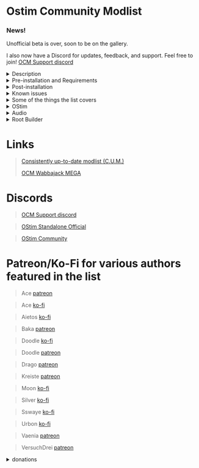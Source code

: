 # Ostim Community Modlist

### News!

Unofficial beta is over, soon to be on the gallery.

I also now have a Discord for updates, feedback, and support. Feel free to join! [OCM Support discord](https://discord.gg/MgDsHfmCEF)

<details>
 <summary>Description</summary>

 ### Description

   * What this is

It's a lore friendly and aesthetically pleasing overhaul for nearly every aspect of the game. Featuring mods like Experience, JaySerpa's Quest Expansions, At Your Own Pace, Seasons of Skyrim, and OStim, this is a list made to give you a complete roleplaying experience that still feels like Skyrim.
 
  * What this isnt

This is ***not*** pornrim with skimpy armor, public masturebation, and sexually aggressive wolves. It is not a hyperrealistic soulslike with a grueling survival mode and a map size that rivals Daggerfall. It isn't a lore breaking power fantasy where you become a god at level 15. It's also not a Phoenix Flavor based modlist (no disrespect to the authors) with the small addition of OStim.

</details>

<details>
 <summary>Pre-installation and Requirements</summary>
 
 ### Preinstallation
 
 You are required to start with a clean, unmodified, and up to date installation of Skyrim SE/AE through the Steam store. If you are unsure of how to do this, I recommend following GamerPoets guide [here](https://www.youtube.com/watch?v=zQ5uNCKOKmI)

 If you fail to start with a clean installation, the list will most likely not install. 
 
 ### Requirements
 
 The only hard requirements to run the modlist are a CPU with AVX2 support and ~300 gigs of storage available.
 
> Recommended min specs for 1080p (Default profile):
> 
> CPU: Ryzen 5 5600/intel i5 11600S
>  
> GPU: RTX 3060 8gb/RX 6600 8gb
>  
> RAM: 16gb ddr4 @2666 mhz
> 
> ~~Basically just generic gaming pc built after 2020~~

 With the above specs, you can expect an average of 50 fps for most of the overworld and 60+ for most interiors.
 
 For the optional CS - NAT and CS - RAID profiles, I'm honestly not sure what the minimum specs are. The FPS difference can be as high as 40 and as low as 0 in places that are limited by draw calls.
 
 ### Previous Versions
 
 If you were using a version prior to the OStim Standalone/Simonrim/Community Shaders update, it is recommended that you start a completely new save (yes this means no falhrim save cleaner or similar tools). If you were using one of the more recent updates, you should be fine with just the clean save procedure. 

 To perform a clean save
 
> 1. Move to a safe area (I prefer Riverwood Trader) and save your game.
>
> 3. Install the newest version of the modlist.
>
> 3. Load your save, it will complain about missing mods, this doesnt matter.
>
> 4. Leave the area you saved in and run around outside for a few minutes, switch cells a couple times, maybe even kill a thing or two
>
> 5. Save your game wherever youre standing
>
> 6. Use [FallrimTools](https://www.nexusmods.com/skyrimspecialedition/mods/5031/) to open your save
>
> 7. Follow the instrution on the FallrimTools page to clean your save
>
> 8. Play the game normally

 </details>
 
 <details>
   <summary>Post-installation</summary>
  
### Profiles

While you are free to switch profiles at any point in time, I have to recommend doing the clean save procedure if you are switching from Solas to NAT. It probably won't hurt anything, but better safe than sorry.

 * Default/ENB - Solas

The Default profile. Looks the most natural in my opinion with slightly desaturated colors and warm undertones.

 * CS - Solas

Similar in aesthetic to the ENB - Solas profile. Sacrifices quality for much better performancec, especially on weaker hardware.

 * ENB - NAT

Deep contrasted shadows and more saturated colors. Usually prefered by those who like a more artistic fantasy type of environment.

 * CS - NAT

Similar in aesthetic to the ENB - NAT profile. Again, sacrifices quality for much better performance. 

### Alternate Start
 
 I didn't go with the generic Alternate Start - Choose Your Own Perspective. Instead, Alternate Perspective with Jayserpa's voiced mod is used. Try out the "Vanilla" start option, or pick a rolelpay!
 
### Hotkeys and Game Settings
 
 * Audio
 
Since every pair of ears and set of headphones is different, audio balance does not come preconfigued. You should configure this for yourself.
 
 * Display

This does come preconfigured. I dont recommend changing it, but if you think your system can handle it, you should probably use BethINI to edit this instead of the Skyrim Launcher or in game settings.
 
 * Hotkeys and non-vanilla controls

**Home**: ReShade Menu/Open Animation Replacer GUI. Cycle through them by hitting home multiple times

**F11** dMenu.

**Z** Wheeler. This and the rest of its associated hotkeys can easily be viewed and changed in dMenu

**END**: Community Shaders window (CS profile only)

**Shift + Enter**: ENB Menu (Default profile only)

**Shift + Home**: Improved Camera

**Backspace**: Immersive equipment display

**V**: Step Dodge

**V (double tap)**: Dodge roll

**Shift + Right click**: Power attack

**Left click (hold)**: Continued normal attacks
 
 </details>
 
 
<details>
  <summary>Known issues</summary>
 
 ### Bugs and Installation Failures
 
  * **Low FPS In Whiterun:** This isn't really a bug, just a side effect of the exterior mods and the density of the grass. I did do a bit of a bandaid fix that aleviates most of the problems, but you might still have some minor frame drops.

 * **Weird Snow Shader in Winter Season:** I'm trying to find a fix for it. If you know anything about this, please DM me at any time.

Please do not hesitate to report any other bugs in the [OCM Support discord](https://discord.gg/MgDsHfmCEF)

If for any reason the Wabbajack installation fails, please DM me

On the off chance that the game doesnt automatically downgrade, you can use [the patcher](https://www.nexusmods.com/skyrimspecialedition/mods/57618)
 
 </details>
 
<details>
  <summary>Some of the things the list covers</summary>
 
 ### Simonrim

This list uses almost the full Simonrim Suite, along with a few other lightweight mods, to make the game feel just a little bit more modern. 

 * Melee

Melee combat is handled by Attack - Distar Experience, along with Blade & Blunt + Valhalla. This introduces things like stamina based combat, injuries, and timed blocking. Dodge - Motion Combat Overhaul is also included because of course it is, who do you think I am?

 * Magic

Dozens of unique new spells have been added to the game to make mage classes feel just a little bit more complete. Gameplay mods such as Sorcerer and Spellsiphon are also included to make magic feel more interactive and flexible.

 * Stealth
 
Stealth had a few changes to make the vanilla thief more interesting. Book of Shadows adds several new systems such as takedowns, smokebombs, and more. Take a Peak is also included, and allows you to simply look through keyholes, maybe you'll see something fun? :^)

 * Survival

Starfrost in conjunction with Campsight make up the bulk of the survival gameplay. When combined with Seasons of Skyrim and a few other small mods included in this list, survival feels like a natural part of the game. If you do not want to play in survival mode, simply turn it off in the gameplay settings menu. 

### UX

Basically just gave it my best attempt to add modern QOL and UI elements.

 * Camera
 
True directional movement and Smoothcam are used to make third person gameplay feel a bit more modern. I included a few smoothcam presets, but theres hundreds that you can download off of Nexus if you dont like the prepackaged ones (or you can just turn off smoothcam in the MCM). First person is handled by Improved Camera. It comes with an optional configuration for clippingless fpv OStim scenes

 * User Interface
 
The vanilla UI has been completely overhauled by several mods. While the UI does come preconfigured, you're more than welcome to modify it. The main mods you'll need to worry about are TrueHUD, MoreHUD, and A Matter of Time.

 * Photo Mode

This adds a fully functional photo mode, inspired by later Bethesda titles. Read more about it [here](https://www.nexusmods.com/skyrimspecialedition/mods/91701)

 * Wheeler and dMenu

[Wheeler](https://www.nexusmods.com/skyrimspecialedition/mods/97345) is the new wheel menu by dTry. It adds an incredibly fast and simple wheel function to the game. The hotkeys do not come preconfigured, but you can change them using [dMenu](https://www.nexusmods.com/skyrimspecialedition/mods/97221). Since these are both incredibly flexible mods, I highly recommend reading both of the mod pages to see what they can do.

### Followers

Followers are a pretty important part of this list. Generally they make the game feel more alive, some of the voiced ones even add their own small questlines and occasional OStim scenes.

 * Nether's Follower Framework

Vanilla followers are handled by Nether's Follower Framework. Please do not import custom voiced followers (unless otherwise stated) into the framework. NFF can be managed in the "follower framework" MCM.

 * Custom Followers

Custom voiced followers are made by some of the most passionate modders you'll ever meet, and are the majority of the list's new quests.

[Auri](https://www.nexusmods.com/skyrimspecialedition/mods/11278) Adorable cannibalistic wood elf girl (Is managed by NFF)

[Lucien](https://www.nexusmods.com/skyrimspecialedition/mods/20035) imperial nerd researching the dwemer

[Remiel](https://www.nexusmods.com/skyrimspecialedition/mods/51874) Breton nerd researching the dwemer

[Inigo](https://www.nexusmods.com/skyrimspecialedition/mods/1461) The smart blue cat. Likes spiders

[Kaidan](https://kaidanmod.com) Everyones favorite himbo.

[Nessa](https://www.nexusmods.com/skyrimspecialedition/mods/77337) I haven't spent a lot of time with her, recommend reading her page

[Gore](https://www.nexusmods.com/skyrimspecialedition/mods/85298?tab=description) Edgy but in a good way, he will defend you with his life

[Caesia](https://www.nexusmods.com/skyrimspecialedition/mods/13389) Haven't spent a lot of time with her either, recommend reading her page

[M'rissi](https://www.nexusmods.com/skyrimspecialedition/mods/9666) Catgirl with a lot of personality

[Taliesin](https://www.nexusmods.com/skyrimspecialedition/mods/93413) A bit fruity, a bit edgy, probably won't try to kill you

[Secunda](https://www.nexusmods.com/skyrimspecialedition/mods/93739) I'd call her a sweetheart but she'd probably resort to autocannibalism

[Bjorn](https://www.nexusmods.com/skyrimspecialedition/mods/91652) The new kid on the block, hates bandits as much as Lydia

[IFD - Lydia](https://www.nexusmods.com/skyrimspecialedition/mods/38473) Hates bandits as much as Bjorn (Is managed by NFF)

[Vayne](https://www.nexusmods.com/skyrimspecialedition/mods/77924) *The* dunmer waifu

[Coralyn](https://www.nexusmods.com/skyrimspecialedition/mods/79669) Another wood elf, but with less cannibalism


 ### The World

 * Towns and Cities

Many of the towns and cities have been expanded on, or overhauled entirely. All of these changes are meant to be lore friendly and simply seak to make the game feel more alive.

 * Random places

Many notable but underwhelming places have been updated to feel a bit more important. Ryn's mods make up the bulk of these changes, but there are a few others thrown in for a bit more flavor.

 * Additions

Several small but unique places from various mods have been added, and while they arent massive new lands with hundreds of quests, they do make our little section of Tamriel feel a bit more lively.

These mods in tandem with Skyrim's Paraglider and the new SkyClimb mod make exploration feel like a brand new experience. Even the most hardened Skyrim veterans will have a whole trove of secrets to uncover if they so choose.

 
 </details>
 
  <details>
  <summary>OStim</summary>
  
  ### OStim
  
   OStim integration was the primary focus of the list and what separates it from other "immersion" focused modlists. There's too much to cover all at once here, so I'll just use a few of my favorites.
 
  * Rift's Rest
 
 A Witcher style brothel located in Riften. There's a few short stories centered around it that you might enjoy. 
 
  * OStim NPCs
 
 Allows NPCs to engage in scenes without your input. You might find some bandits having fun in a cave and you might hear some noises coming from a locked door in your local inn
  
  * OStim Lovers
 
 This is a mod that adds fully voiced romance options to several vanilla NPCs, think of it as a newer Armorous Adventures. It was mainly intended for a female PC, but its 2023 so use it as you see fit

 * Immersive Wenches

A fairly large mod that adds several quests, NPCs, and encounters to the game, all with OStim integration.
 
> OStim and its add-ons are configurable through their respective MCMs, most of them are neatly grouped together and can be found by just typing "O" in the MCM filter.
 
 Remember, OStim isnt just another sex mod, it adds another level of depth and realism to the game.
  
 </details>
 
<details>
 <summary>Audio</summary>

 # Audio

 While this list isn't built to be an auditory experience, everyone likes good audio. 
 
 ### SFX
 
 Every vanilla sound has been improved or changed. A lot of these changes can be subjective, but luckily they can all be easily disabled by scrolling down to the ***Sounds*** seperator in MO2
 
 ### Music
 
 Just like SFX, the vanilla OST has improved clarity and songs from the mods Nyghtfall, Around the Fire, and Still have been added. This kind of stuff is also incredibly subjective, so feel free to disable the three mods and the assicated 
 
 </details>
 
<details>
  <summary>Root Builder</summary>
 
 ### Root builder
 
 This is a MO2 plugin that I use to manage things like ENBs, ReShade, and SKSE.

 Chooey has made an amazing four minute guide on what it is and how to use it.

 https://youtu.be/m3QjdslU_6w?si=dykjTXWlBI-KmH8G&t=108
 
 </details>

# Links

>[Consistently up-to-date modlist (C.U.M.)](https://loadorderlibrary.com/lists/ostim-community-modlist)
>
>[OCM Wabbajack MEGA](https://mega.nz/file/NTVy1ApA#3l9mazdhF8ovcwocIsm558Z_8oQ7UCovt3mcGrDjdOU)

# Discords

>[OCM Support discord](https://discord.gg/MgDsHfmCEF)

>[OStim Standalone Official](https://discord.gg/qEhSpvUc5Z)
 
>[OStim Community](https://discord.gg/ostim)
 
# Patreon/Ko-Fi for various authors featured in the list
 
>Ace [patreon](https://www.patreon.com/skyrimaceanimations)

>Ace [ko-fi](https://ko-fi.com/skyrimaceanimations)
 
>Aietos [ko-fi](https://ko-fi.com/aietos)
 
>Baka [patreon](https://www.patreon.com/BaboFactory)

>Doodle [ko-fi](https://ko-fi.com/doodlez)

>Doodle [patreon](https://www.patreon.com/Doodlezoid)

>Drago [patreon](https://www.patreon.com/DragoAnimations)
 
>Kreiste [patreon](https://www.patreon.com/kreiste)

>Moon [ko-fi](https://ko-fi.com/callmemoon)

>Silver [ko-fi](https://ko-fi.com/silvermilfactory)

>Sswaye [ko-fi](https://ko-fi.com/katsusswaye)
 
>Urbon [ko-fi](https://ko-fi.com/urbon)

>Vaenia [patreon](https://www.patreon.com/Vaenia121)
 
>VersuchDrei [patreon](https://www.patreon.com/VersuchDrei)
 
 <Details>
  <summary>donations</summary>
 
I will not personally accept donations, I simply compiled a list. If one of your mods are featured in the list, just dm me a link to your page and I'll add it. 
  
  </details>
